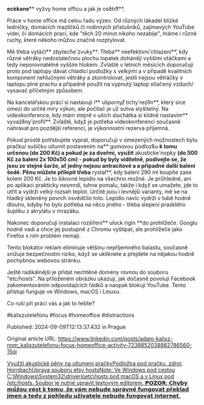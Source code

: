 **ec**̌**ekane**́** vy**́**zvy home officu a jak je os**̌**etr**̌**it**.


Práce v home office má celou řadu výzev. Od různých lákadel blízké ledničky, domácích mazlíčků či rodinných příslušníků, zajímavých YouTube videí, či domácích prací, kde "těch 20 minut nikoho nezabije", máme i různé ruchy, které někoho můžou značně rozptylovat.


Mě třeba vytáčí** zbytec**̌**ne**́** zvuky**. Třeba** neefektivni**́** chlazeni**́, kdy různé větráky nedostatečnou plochu lopatek dohánějí vyššími otáčkami a tedy neporovnatelně vyšším hlukem. Zvláště v letních měsících doporučuji proto pod laptopy dávat chladící podložky s velkými a v případě kvalitních komponent nehlučnými větráky a zkontrolovat, jestli nejsou větráčky v laptopu plné prachu a případně použít na vypnutý laptop stlačený vzduch/ vysavač příčetným způsobem.

Na kancelářskou práci si nastavuji i** u**́**sporny**́/** tichy**́** rez**̌**im**, který sice omezí do určité míry výkon, ale počítač je už sotva slyšitelný. Na videokonference, kdy mám stejně v uších sluchátka si klidně nastavím** vyva**́**z**̌**eny**́** profil**. Zvláště, když je potřeba videokonferenci současně nahrávat pro pozdější referenci, je výkonnostní rezerva příjemná.


Pokud prostě potřebujete vyprat, doporučuji v omezených možnostech bytu pračku/ sušičku utlumit postavením na** gumovou podloz**̌**ku **k tomu určenou (do 200 Kč) a pokud je za dveřmi, využít** akusticke**́** nopky **(do 500 Kč za balení 2x 100x50 cm) - pokud by byly viditelně, podívejte se, že jsou ze stejné šarže, ať jedny nejsou antracitové a a případné další balení šedé. Pěnu můžete přilepit třeba**   rystal**, kdy balení 290 ml koupíte zase kolem 200 Kč. Je to šikovné lepidlo na všechno možné. Je průhledné, ani po aplikaci prakticky nesmrdí, tuhne pomalu, takže i když se umažete, jde to utřít a vydrží velký rozsah teplot. Určitě jsou i levnější varianty, mě se na hladký skleněný povrch osvědčilo toto. Lepidlo navíc vydrží v tubě hodně dlouho, kdyby ho bylo potřeba na něco jiného - třeba slepení prasklého šuplíku z akrylátu v mrazáku.


Nakonec doporučuji instalaci rozšíření** ulock rigin **do prohlížeče. Googlu hodně vadí a chce jej postupně z Chromu vyštípat, ale prohlížeče jako Firefox s ním problém nemají.

Tento blokátor reklam eliminuje většinu nepříjemného balastu, současně snižuje bezpečnostní riziko, když se ukliknete a přejdete na nějakou hodně pochybnou webovou stránku.


Ještě radikálnější je přidat nechtěné domény rovnou do souboru "etc/hosts". Na přiloženém obrázku ukazuji, jak dočasně povoluji Facebook zakomentováním odpovídajících řádků a naopak blokuji YouTube. Tento přístup funguje ve Windows, macOS i Linuxu.


Co ruší při práci vás a jak to řešíte?


#kaliszutelefonu #focus #homeoffice #distractions


Published: 2024-09-09T12:13:37.432 in Prague

Original article URL: https://www.linkedin.com/posts/adam-kalisz-nnm_kaliszutelefonu-focus-homeoffice-activity-7238852038862786560-15qi

[Využití akustické pěny na utlumení pračky](./media/accoustic-isolation.jpg)[Podložka pod pračku, zdroj: Hornbach](./media/podložka-pod-pračku.jpg)[Úprava souboru etsy hostsNote: Ve Windows pod cestou C:\Windows\System32\drivers\etc\hosts pod macOS a v Linux pod /etc/hosts. Soubor je nutné upravit textovým editorem. 𝗣𝗢𝗭𝗢𝗥: 𝗖𝗵𝘆𝗯𝘆 𝗺𝘂̊𝘇̌𝗼𝘂 𝘃𝗲́𝘀𝘁 𝗸 𝘁𝗼𝗺𝘂, 𝘇̌𝗲 𝘃𝗮́𝗺 𝗻𝗲𝗯𝘂𝗱𝗲 𝘀𝗽𝗿𝗮́𝘃𝗻𝗲̌ 𝗳𝘂𝗻𝗴𝗼𝘃𝗮𝘁 𝗽𝗿̌𝗲𝗸𝗹𝗮𝗱 𝗷𝗺𝗲𝗻 𝗮 𝘁𝗲𝗱𝘆 𝘇 𝗽𝗼𝗵𝗹𝗲𝗱𝘂 𝘂𝘇̌𝗶𝘃𝗮𝘁𝗲𝗹𝗲 𝗻𝗲𝗯𝘂𝗱𝗲 𝗳𝘂𝗻𝗴𝗼𝘃𝗮𝘁 𝗶𝗻𝘁𝗲𝗿𝗻𝗲𝘁.](./media/etc-hosts.png)